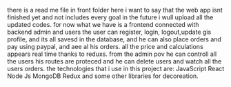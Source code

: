 there is a read me file in front folder here i want to say that the web app isnt finished yet and not includes every goal in the future i wull upload all the updated codes.
for now what we have is a frontend connected with backend admin and users the user can register, login, logout,update gis profile, and its all savesd in the database, and he can also place orders and pay using paypal,
and aee al his orders.
all the price and calculations appears real time thanks to reduxs.
from the admin pov he can controll all the users his routes are proteced and he can delete users and watch all the users orders.
the technologies that i use in this project are:
JavaScript
React
Node Js 
MongoDB
Redux
and some other libraries for decoreation.
